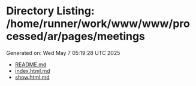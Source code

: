 # Directory Listing: /home/runner/work/www/www/processed/ar/pages/meetings
Generated on: Wed May  7 05:19:28 UTC 2025

- [README.md](README.md)
- [index.html.md](index.html.md)
- [show.html.md](show.html.md)
